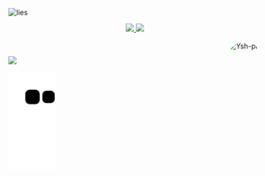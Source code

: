 ![lies](https://i.imgur.com/kS6Vz58.gif)

<div align="center">
  <a href="https://github.com/networkysh">
  <img height="180em" src="https://github-readme-stats.vercel.app/api?username=networkysh&show_icons=true&theme=dark&include_all_commits=true&count_private=true"/>
  <img height="180em" src="https://github-readme-stats.vercel.app/api/top-langs/?username=networkysh&layout=compact&langs_count=7&theme=dark"/>
</div>
<div style="display: inline_block"><br>
  <img align="right" alt="Ysh-pic" height="150" style="border-radius:50px;" src="https://cdn.discordapp.com/attachments/960652688259952780/967899078635704381/Screenshot_2.png">
</div>
  
  ##
 
<div> 
  <a href="https://www.youtube.com/channel/UCmdhcdFI-QXq3EzFhjOoHxw" target="_blank"><img src="https://img.shields.io/badge/YouTube-FF0000?style=for-the-badge&logo=youtube&logoColor=white" target="_blank"></a>

  ![Snake animation](https://github.com/rafaballerini/rafaballerini/blob/output/github-contribution-grid-snake.svg)
 
</div>
